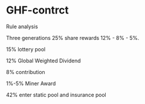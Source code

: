 # GHF-contrct

Rule analysis

Three generations 25% share rewards 12% - 8% - 5%.


15% lottery pool


12% Global Weighted Dividend


8% contribution


1%-5% Miner Award


42% enter static pool and insurance pool
